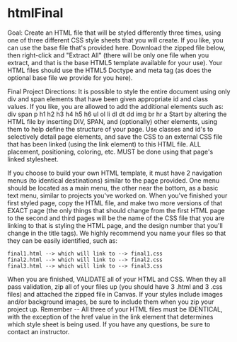 # htmlFinal
 Goal: Create an HTML file that will be styled differently three times, using one of three different CSS style sheets that you will create. If you like, you can use the base file that's provided here. 
Download the zipped file below, then right-click and "Extract All" (there will be only one file when you extract, and that is the base HTML5 template available for your use). Your HTML files should use the HTML5 Doctype and meta tag (as does the optional base file we provide for you here). 

Final Project Directions:
It is possible to style the entire document using only div and span elements that have been given appropriate id and class values.
If you like, you are allowed to add the additional elements such as: div span p h1 h2 h3 h4 h5 h6 ul ol li dl dt dd img br hr a
Start by altering the HTML file by inserting DIV, SPAN, and (optionally) other elements, using them to help define the structure of your page. Use classes and id's to selectively detail page elements, and save the CSS to an external CSS file that has been linked (using the link element) to this HTML file.  ALL placement, positioning, coloring, etc. MUST be done using that page's linked stylesheet.

If you choose to build your own HTML template,  it must have 2 navigation menus (to identical destinations) similar to the page provided. One menu should be located as a main menu, the other near the bottom, as a basic text menu, similar to projects you've worked on.
When you've finished your first styled page, copy the HTML file, and make two more versions of that EXACT page (the only things that should change from the first HTML page to the second and third pages will be the name of the CSS file that you are linking to that is styling the HTML page, and the design number that you'll change in the title tags). We highly recommend you name your files so that they can be easily identified, such as: 

    final1.html --> which will link to --> final1.css
    final2.html --> which will link to --> final2.css
    final3.html --> which will link to --> final3.css 

When you are finished, VALIDATE all of your HTML and CSS. When they all pass validation, zip all of your files up (you should have 3 .html and 3 .css files) and attached the zipped file in Canvas. If your styles include images and/or background images, be sure to include them when you zip your project up. Remember -- All three of your HTML files must be IDENTICAL, with the exception of the href value in the link element that determines which style sheet is being used. If you have any questions, be sure to contact an instructor. 
